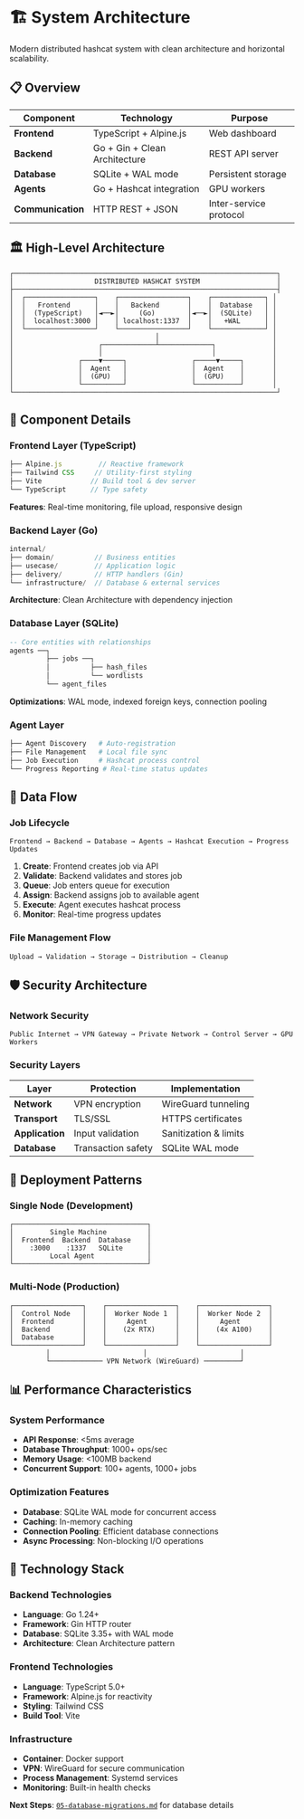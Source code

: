 # 🏗️ System Architecture

Modern distributed hashcat system with clean architecture and horizontal scalability.

## 📋 Overview

| Component | Technology | Purpose |
|-----------|------------|---------|
| **Frontend** | TypeScript + Alpine.js | Web dashboard |
| **Backend** | Go + Gin + Clean Architecture | REST API server |
| **Database** | SQLite + WAL mode | Persistent storage |
| **Agents** | Go + Hashcat integration | GPU workers |
| **Communication** | HTTP REST + JSON | Inter-service protocol |

## 🏛️ High-Level Architecture

```
┌─────────────────────────────────────────────────────────────────┐
│                    DISTRIBUTED HASHCAT SYSTEM                   │
├─────────────────────────────────────────────────────────────────┤
│  ┌─────────────────┐    ┌─────────────────┐    ┌─────────────┐ │
│  │   Frontend      │    │   Backend       │    │  Database   │ │
│  │  (TypeScript)   │◄──►│     (Go)        │◄──►│  (SQLite)   │ │
│  │  localhost:3000 │    │ localhost:1337  │    │   +WAL      │ │
│  └─────────────────┘    └─────────────────┘    └─────────────┘ │
│                                   │                            │
│                     ┌─────────────┴─────────────┐              │
│                     │                           │              │
│                ┌────▼─────┐                ┌─────▼─────┐       │
│                │  Agent   │                │  Agent    │       │
│                │  (GPU)   │                │  (GPU)    │       │
│                └──────────┘                └───────────┘       │
└─────────────────────────────────────────────────────────────────┘
```

## 🔧 Component Details

### **Frontend Layer (TypeScript)**
```typescript
├── Alpine.js         // Reactive framework
├── Tailwind CSS     // Utility-first styling  
├── Vite            // Build tool & dev server
└── TypeScript      // Type safety
```

**Features**: Real-time monitoring, file upload, responsive design

### **Backend Layer (Go)**
```go
internal/
├── domain/          // Business entities
├── usecase/         // Application logic
├── delivery/        // HTTP handlers (Gin)
└── infrastructure/  // Database & external services
```

**Architecture**: Clean Architecture with dependency injection

### **Database Layer (SQLite)**
```sql
-- Core entities with relationships
agents ──┐
         ├── jobs ──┐
         │          ├── hash_files
         │          └── wordlists
         └── agent_files
```

**Optimizations**: WAL mode, indexed foreign keys, connection pooling

### **Agent Layer**
```bash
├── Agent Discovery   # Auto-registration
├── File Management   # Local file sync
├── Job Execution     # Hashcat process control
└── Progress Reporting # Real-time status updates
```

## 🔄 Data Flow

### **Job Lifecycle**
```
Frontend → Backend → Database → Agents → Hashcat Execution → Progress Updates
```

1. **Create**: Frontend creates job via API
2. **Validate**: Backend validates and stores job
3. **Queue**: Job enters queue for execution
4. **Assign**: Backend assigns job to available agent
5. **Execute**: Agent executes hashcat process
6. **Monitor**: Real-time progress updates

### **File Management Flow**
```
Upload → Validation → Storage → Distribution → Cleanup
```

## 🛡️ Security Architecture

### **Network Security**
```
Public Internet → VPN Gateway → Private Network → Control Server → GPU Workers
```

### **Security Layers**
| Layer | Protection | Implementation |
|-------|------------|----------------|
| **Network** | VPN encryption | WireGuard tunneling |
| **Transport** | TLS/SSL | HTTPS certificates |
| **Application** | Input validation | Sanitization & limits |
| **Database** | Transaction safety | SQLite WAL mode |

## 🚀 Deployment Patterns

### **Single Node (Development)**
```
┌─────────────────────────────────┐
│         Single Machine          │
│  Frontend  Backend  Database    │
│    :3000    :1337   SQLite      │
│         Local Agent             │
└─────────────────────────────────┘
```

### **Multi-Node (Production)**
```
┌─────────────────┐    ┌─────────────────┐    ┌─────────────────┐
│  Control Node   │    │  Worker Node 1  │    │  Worker Node 2  │
│  Frontend       │    │     Agent       │    │     Agent       │
│  Backend        │    │    (2x RTX)     │    │    (4x A100)    │
│  Database       │    │                 │    │                 │
└─────────────────┘    └─────────────────┘    └─────────────────┘
         │                       │                       │
         └───────────── VPN Network (WireGuard) ─────────┘
```

## 📊 Performance Characteristics

### **System Performance**
- **API Response**: <5ms average
- **Database Throughput**: 1000+ ops/sec
- **Memory Usage**: <100MB backend
- **Concurrent Support**: 100+ agents, 1000+ jobs

### **Optimization Features**
- **Database**: SQLite WAL mode for concurrent access
- **Caching**: In-memory caching
- **Connection Pooling**: Efficient database connections
- **Async Processing**: Non-blocking I/O operations

## 🔧 Technology Stack

### **Backend Technologies**
- **Language**: Go 1.24+
- **Framework**: Gin HTTP router
- **Database**: SQLite 3.35+ with WAL mode
- **Architecture**: Clean Architecture pattern

### **Frontend Technologies**
- **Language**: TypeScript 5.0+
- **Framework**: Alpine.js for reactivity
- **Styling**: Tailwind CSS
- **Build Tool**: Vite

### **Infrastructure**
- **Container**: Docker support
- **VPN**: WireGuard for secure communication
- **Process Management**: Systemd services
- **Monitoring**: Built-in health checks

**Next Steps**: [`05-database-migrations.md`](05-database-migrations.md) for database details
